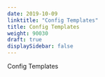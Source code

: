 ```yaml
---
date: 2019-10-09
linktitle: "Config Templates"
title: Config Templates
weight: 90030
draft: true
displaySidebar: false
---
```


Config Templates
